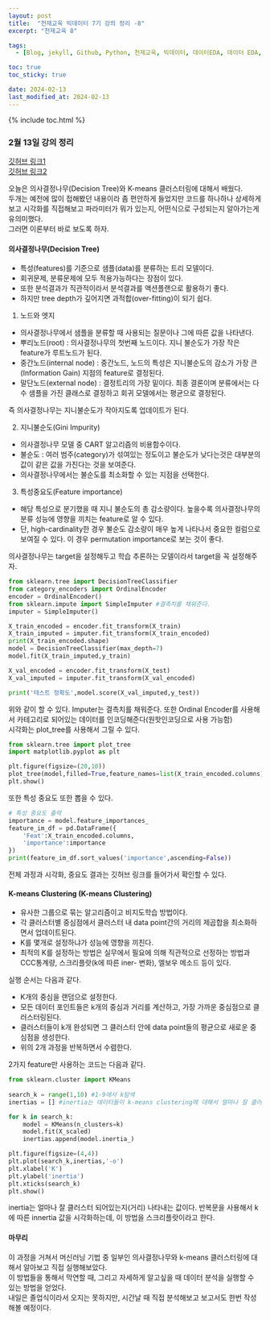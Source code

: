```yaml
---
layout: post
title:  "천재교육 빅데이터 7기 강의 정리 -8"
excerpt: "천재교육 8"

tags:
  - [Blog, jekyll, Github, Python, 천재교육, 빅데이터, 데이터EDA, 데이터 EDA, 데이터분석, 데이터 분석, 상관계수, 회귀계수, 회귀분석, 통계, 클러스터링, 의사결정나무]

toc: true
toc_sticky: true

date: 2024-02-13
last_modified_at: 2024-02-13
---
```


{% include toc.html %}

### 2월 13일 강의 정리
[깃허브 링크1](https://github.com/gustjr7879/chunjae/blob/main/jae10.ipynb)      
[깃허브 링크2](https://github.com/gustjr7879/chunjae/blob/main/hw4.ipynb)        

오늘은 의사결정나무(Decision Tree)와 K-means 클러스터링에 대해서 배웠다.    
두개는 예전에 많이 접해봤던 내용이라 좀 편안하게 들었지만 코드를 하나하나 상세하게 보고 시각화를 직접해보고 파라미터가 뭐가 있는지, 어떤식으로 구성되는지 알아가는게 유의미했다.    
그러면 이론부터 바로 보도록 하자.     

#### 의사결정나무(Decision Tree)
- 특성(features)를 기준으로 샘플(data)를 분류하는 트리 모델이다.     
- 회귀문제, 분류문제에 모두 적용가능하다는 장점이 있다.     
- 또한 분석결과가 직관적이라서 분석결과를 액션플랜으로 활용하기 좋다.     
- 하지만 tree depth가 깊어지면 과적합(over-fitting)이 되기 쉽다.      
1. 노드와 엣지    
- 의사결정나무에서 샘플을 분류할 때 사용되는 질문이나 그에 따른 값을 나타낸다.     
- 뿌리노드(root) : 의사결정나무의 첫번째 노드이다. 지니 불순도가 가장 작은 feature가 루트노드가 된다.    
- 중간노드(internal node) : 중간노드, 노드의 특성은 지니불순도의 감소가 가장 큰(Information Gain) 지점의 feature로 결정된다.     
- 말단노드(external node) : 결정트리의 가장 밑이다. 최종 결론이며 분류에서는 다수 샘플을 가진 클래스로 결정하고 회귀 모델에서는 평균으로 결정된다.     

즉 의사결정나무는 지니불순도가 작아지도록 업데이트가 된다.     

2. 지니불순도(Gini Impurity)
- 의사결정나무 모델 중 CART 알고리즘의 비용함수이다.    
- 불순도 : 여러 범주(category)가 섞여있는 정도이고 불순도가 낮다는것은 대부분의 값이 같은 값을 가진다는 것을 보여준다.     
- 의사결정나무에서는 불순도를 최소화할 수 있는 지점을 선택한다.    

3. 특성중요도(Feature importance)
- 해당 특성으로 분기했을 때 지니 불순도의 총 감소량이다. 높을수록 의사결정나무의 분류 성능에 영향을 끼치는 feature로 알 수 있다.     
- 단, high-cardinality한 경우 불순도 감소량이 매우 높게 나타나서 중요한 컬럼으로 보여질 수 있다. 이 경우 permutation importance로 보는 것이 좋다.      

의사결정나무는 target을 설정해두고 학습 추론하는 모델이라서 target을 꼭 설정해주자.     

```python
from sklearn.tree import DecisionTreeClassifier
from category_encoders import OrdinalEncoder
encoder = OrdinalEncoder()
from sklearn.impute import SimpleImputer #결측치를 채워준다.
imputer = SimpleImputer()

X_train_encoded = encoder.fit_transform(X_train)
X_train_imputed = imputer.fit_transform(X_train_encoded)
print(X_train_encoded.shape)
model = DecisionTreeClassifier(max_depth=7)
model.fit(X_train_imputed,y_train)

X_val_encoded = encoder.fit_transform(X_test)
X_val_imputed = imputer.fit_transform(X_val_encoded)

print('테스트 정확도',model.score(X_val_imputed,y_test))
```   

위와 같이 할 수 있다. Imputer는 결측치를 채워준다. 또한 Ordinal Encoder를 사용해서 카테고리로 되어있는 데이터를 인코딩해준다(원핫인코딩으로 사용 가능함)     
시각화는 plot_tree를 사용해서 그릴 수 있다.    

```python
from sklearn.tree import plot_tree
import matplotlib.pyplot as plt

plt.figure(figsize=(20,10))
plot_tree(model,filled=True,feature_names=list(X_train_encoded.columns),fontsize=10)
plt.show()
```     

또한 특성 중요도 또한 뽑을 수 있다.   

```python
# 특성 중요도 출력
importance = model.feature_importances_
feature_im_df = pd.DataFrame({
    'Feat':X_train_encoded.columns,
    'importance':importance
})
print(feature_im_df.sort_values('importance',ascending=False))
```     

전체 과정과 시각화, 중요도 결과는 깃허브 링크를 들어가서 확인할 수 있다.     

#### K-means Clustering (K-means Clustering)
- 유사한 그룹으로 묶는 알고리즘이고 비지도학습 방법이다.    
- 각 클러스터별 중심점에서 클러스터 내 data point간의 거리의 제곱합을 최소화하면서 업데이트된다.     
- K를 몇개로 설정하냐가 성능에 영향을 끼친다.    
- 최적의 K를 설정하는 방법은 실무에서 필요에 의해 직관적으로 선정하는 방법과 CCC통계량, 스크리플랏(k에 따른 iner- 변화), 엘보우 메소드 등이 있다.    

실행 순서는 다음과 같다.    
- K개의 중심을 랜덤으로 설정한다.    
- 모든 데이터 포인트들은 k개의 중심과 거리를 계산하고, 가장 가까운 중심점으로 클러스터링된다.    
- 클러스터들이 k개 완성되면 그 클러스터 안에 data point들의 평균으로 새로운 중심점을 생성한다.   
- 위의 2개 과정을 반복하면서 수렴한다.    

2가지 feature만 사용하는 코드는 다음과 같다.    

```python
from sklearn.cluster import KMeans
 
search_k = range(1,10) #1-9에서 k탐색
inertias = [] #inertia는 데이터들이 k-means clustering에 대해서 얼마나 잘 클러스터되어있는지 나타내는 값이다.

for k in search_k:
    model = KMeans(n_clusters=k)
    model.fit(X_scaled)
    inertias.append(model.inertia_)

plt.figure(figsize=(4,4))
plt.plot(search_k,inertias,'-o')
plt.xlabel('K')
plt.ylabel('inertia')
plt.xticks(search_k)
plt.show()
```     

inertia는 얼마나 잘 클러스터 되어있는지(거리) 나타내는 값이다. 반복문을 사용해서 k에 따른 innertia 값을 시각화하는데, 이 방법을 스크리플랏이라고 한다.     

#### 마무리

이 과정을 거쳐서 머신러닝 기법 중 일부인 의사결정나무와 k-means 클러스터링에 대해서 알아보고 직접 실행해보았다.    
이 방법들을 통해서 막연할 때, 그리고 자세하게 알고싶을 때 데이터 분석을 실행할 수 있는 방법을 얻었다.    
내일은 졸업식이라서 오지는 못하지만, 시간날 때 직접 분석해보고 보고서도 한번 작성해볼 예정이다.